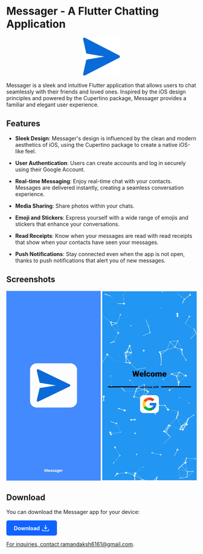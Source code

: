 # Messager - A Flutter Chatting Application

<p align="center">
  <img src="images/icon.png" alt="Messager Logo" width="100" height="100">
</p>

Messager is a sleek and intuitive Flutter application that allows users to chat seamlessly with their friends and loved ones. Inspired by the iOS design principles and powered by the Cupertino package, Messager provides a familiar and elegant user experience.

## Features

- **Sleek Design**: Messager's design is influenced by the clean and modern aesthetics of iOS, using the Cupertino package to create a native iOS-like feel.

- **User Authentication**: Users can create accounts and log in securely using their Google Account.

- **Real-time Messaging**: Enjoy real-time chat with your contacts. Messages are delivered instantly, creating a seamless conversation experience.

- **Media Sharing**: Share photos within your chats.

- **Emoji and Stickers**: Express yourself with a wide range of emojis and stickers that enhance your conversations.

- **Read Receipts**: Know when your messages are read with read receipts that show when your contacts have seen your messages.

- **Push Notifications**: Stay connected even when the app is not open, thanks to push notifications that alert you of new messages.


## Screenshots

<p align="center">
  <img src="images/Screenshot_1.jpg" alt="Screenshot 1" width="250" height="500">
  <img src="images/Screenshot_2.jpg" alt="Screenshot 2" width="250" height="500">
</p>


## Download

You can download the Messager app for your device:

<a href="https://github.com/dakshraman/Messager/releases/download/v1.0.0/Messager.apk" download>
  <div style="display: inline-block; background-color: #1163ff; color: #fff; padding: 10px 20px; border-radius: 5px; font-weight: bold;">
    <div style="display: flex; justify-content: space-between; align-items: center;">
      <div style="display: flex; align-items: center;">
        <div style="margin-right: 5px;">Download</div>
        <svg xmlns="http://www.w3.org/2000/svg" aria-hidden="true" role="img" width="20" height="20" preserveAspectRatio="xMidYMid meet" viewBox="0 0 24 24" style="fill: none; stroke: currentColor; stroke-linecap: round; stroke-linejoin: round; stroke-width: 2;">
          <path d="M12 15V3m0 12l-4-4m4 4l4-4M2 17l.621 2.485A2 2 0 0 0 4.561 21h14.878a2 2 0 0 0 1.94-1.515L22 17"></path>
        </svg>
      </div>
    </div>
  </div>


For inquiries, contact [ramandaksh6161@gmail.com](mailto:ramandaksh6161@gmail.com).
